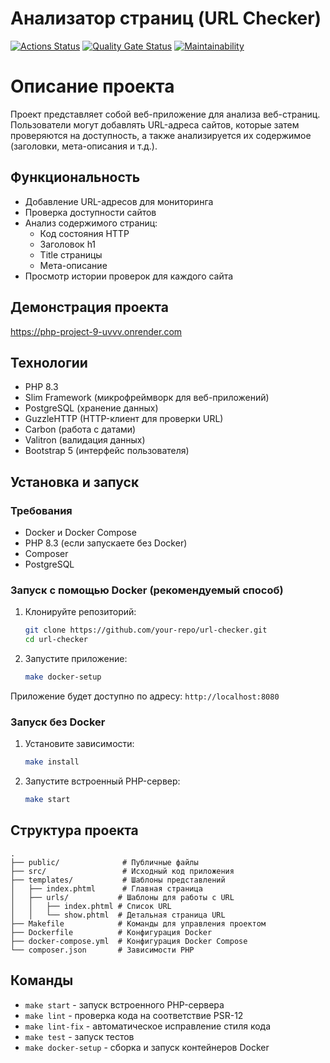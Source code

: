 # Анализатор страниц (URL Checker)

[![Actions Status](https://github.com/EugeneWinter/php-project-9/actions/workflows/hexlet-check.yml/badge.svg)](https://github.com/EugeneWinter/php-project-9/actions)
[![Quality Gate Status](https://sonarcloud.io/api/project_badges/measure?project=EugeneWinter_php-project-9&metric=alert_status)](https://sonarcloud.io/summary/new_code?id=EugeneWinter_php-project-9)
[![Maintainability](https://sonarcloud.io/api/project_badges/measure?project=EugeneWinter_php-project-9&metric=sqale_rating)](https://sonarcloud.io/summary/new_code?id=EugeneWinter_php-project-9)

# Описание проекта

Проект представляет собой веб-приложение для анализа веб-страниц. Пользователи могут добавлять URL-адреса сайтов, которые затем проверяются на доступность, а также анализируется их содержимое (заголовки, мета-описания и т.д.).

## Функциональность

- Добавление URL-адресов для мониторинга
- Проверка доступности сайтов
- Анализ содержимого страниц:
  - Код состояния HTTP
  - Заголовок h1
  - Title страницы
  - Мета-описание
- Просмотр истории проверок для каждого сайта

## Демонстрация проекта

https://php-project-9-uvvv.onrender.com

## Технологии

- PHP 8.3
- Slim Framework (микрофреймворк для веб-приложений)
- PostgreSQL (хранение данных)
- GuzzleHTTP (HTTP-клиент для проверки URL)
- Carbon (работа с датами)
- Valitron (валидация данных)
- Bootstrap 5 (интерфейс пользователя)

## Установка и запуск

### Требования

- Docker и Docker Compose
- PHP 8.3 (если запускаете без Docker)
- Composer
- PostgreSQL

### Запуск с помощью Docker (рекомендуемый способ)

1. Клонируйте репозиторий:
   ```bash
   git clone https://github.com/your-repo/url-checker.git
   cd url-checker
   ```

2. Запустите приложение:
   ```bash
   make docker-setup
   ```

Приложение будет доступно по адресу: `http://localhost:8080`

### Запуск без Docker

1. Установите зависимости:
   ```bash
   make install
   ```

2. Запустите встроенный PHP-сервер:
   ```bash
   make start
   ```

## Структура проекта

```
.
├── public/              # Публичные файлы
├── src/                 # Исходный код приложения
├── templates/           # Шаблоны представлений
│   ├── index.phtml      # Главная страница
│   ├── urls/           # Шаблоны для работы с URL
│   │   ├── index.phtml # Список URL
│   │   └── show.phtml  # Детальная страница URL
├── Makefile            # Команды для управления проектом
├── Dockerfile          # Конфигурация Docker
├── docker-compose.yml  # Конфигурация Docker Compose
└── composer.json       # Зависимости PHP
```

## Команды

- `make start` - запуск встроенного PHP-сервера
- `make lint` - проверка кода на соответствие PSR-12
- `make lint-fix` - автоматическое исправление стиля кода
- `make test` - запуск тестов
- `make docker-setup` - сборка и запуск контейнеров Docker

